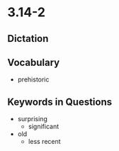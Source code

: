 # 3.14-2

## Dictation



## Vocabulary

- prehistoric

## Keywords in Questions

- surprising
    - significant
- old
    - less recent